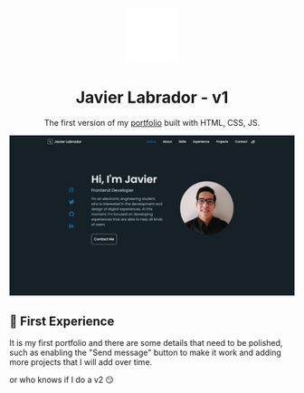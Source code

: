 <div align="center">
  <img alt="Logo" src="img/logo.png" width="100" />
</div>
<h1 align="center">
  Javier Labrador - v1
</h1>
<p align="center">
  The first version of my <a href="https://jalch0.github.io/my-portfolio-website-v1/index.html"> portfolio</a> built with HTML, CSS, JS.
</p>
<img alt="demo" src="img/demo.png" />

## 💚 First Experience 

It is my first portfolio and there are some details that need to be polished, such as enabling the "Send message" button to make it work and adding more projects that I will add over time.


or who knows if I do a v2 😏
